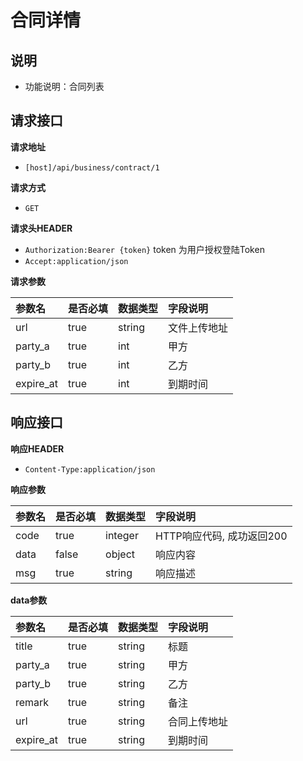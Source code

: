 # 合同详情



## 说明 <a id="&#x8BF4;&#x660E;"></a>

* 功能说明：合同列表

## 请求接口 <a id="&#x8BF7;&#x6C42;&#x63A5;&#x53E3;"></a>

**请求地址**

* `[host]/api/business/contract/1`

**请求方式**

* `GET`

**请求头HEADER**

* `Authorization:Bearer {token}` token 为用户授权登陆Token
* `Accept:application/json`

**请求参数**

| 参数名 | 是否必填 | 数据类型 | 字段说明 |
| :--- | :--- | :--- | :--- |
| url | true | string | 文件上传地址 |
| party\_a | true | int | 甲方 |
| party\_b | true | int | 乙方 |
| expire\_at | true | int | 到期时间 |

## 响应接口 <a id="&#x54CD;&#x5E94;&#x63A5;&#x53E3;"></a>

**响应HEADER**

* `Content-Type:application/json`

**响应参数**

| 参数名 | 是否必填 | 数据类型 | 字段说明 |
| :--- | :--- | :--- | :--- |
| code | true | integer | HTTP响应代码, 成功返回200 |
| data | false | object | 响应内容 |
| msg | true | string | 响应描述 |



**data参数**

| 参数名 | 是否必填 | 数据类型 | 字段说明 |
| :--- | :--- | :--- | :--- |
| title | true | string | 标题 |
| party\_a | true | string | 甲方 |
| party\_b | true | string | 乙方 |
| remark | true | string | 备注 |
| url | true | string | 合同上传地址 |
| expire\_at | true | string | 到期时间 |


